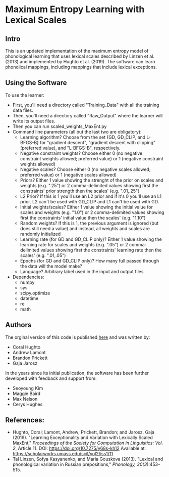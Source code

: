 # Maximum Entropy Learning with Lexical Scales
## Intro
This is an updated implementation of the maximum entropy model of phonological learning that uses lexical scales described by Linzen et al. (2013) and implemented by Hughto et al. (2019).
The software can learn phonolical mappings, including mappings that include lexical exceptions.  

## Using the Software
To use the learner:
* First, you'll need a directory called "Training_Data" with all the training data files.
* Then, you'll need a directory called "Raw_Output" where the learner will write its output files.
* Then you can run scaled_weights_MaxEnt.py
* Command line parameters (all but the last two are obligatory):
	* Learning algorithm? Choose from the set {GD, GD_CLIP, and L-BFGS-B} for "gradient descent", "gradient descent with clipping" (preferred value), and "L-BFGS-B", respectively.
	* Negative constraint weights? Choose either 0 (no negative constraint weights allowed; preferred value) or 1 (negative constraint weights allowed)
	* Negative scales? Choose either 0 (no negative scales allowed; preferred value) or 1 (negative scales allowed)
	* Priors? Either 1 value showing the strenght of the prior on scales and weights (e.g. ".25") or 2 comma-delimited values showing first the constraints' prior strength then the scales' (e.g. ".01,.25")
	* L2 Prior? If this is 1 you'll use an L2 prior and if it's 0 you'll use an L1 prior. L2 can't be used with GD_CLIP and L1 can't be used with GD.
	* Initial weights/scales? Either 1 value showing the initial value for scales and weights (e.g. "1.0") or 2 comma-delimited values showing first the constraints' initial value then the scales' (e.g. "1,10")
	* Random weights? If this is 1, the previous argument is ignored (but does still need a value) and instead, all weights and scales are randomly initialized
	* Learning rate (for GD and GD_CLIP only)? Either 1 value showing the learning rate for scales and weights (e.g. ".05") or 2 comma-delimited values showing first the constraints' learning rate then the scales' (e.g. ".01,.05")
	* Epochs (for GD and GD_CLIP only)? How many full passed through the data will the model make?
	* Language? Arbitrary label used in the input and output files
* Dependencies:
	* numpy
	* sys
	* scipy.optimize
	* datetime
	* re
	* math

## Authors
The orginal version of this code is published [here](https://github.com/chughto/Lexically-Scaled-MaxEnt) and was written by:

* Coral Hughto
* Andrew Lamont
* Brandon Prickett
* Gaja Jarosz

In the years since its initial publication, the software has been further developed with feedback and support from:

* Seoyoung Kim
* Maggie Baird
* Max Nelson
* Cerys Hughes

## References:
* Hughto, Coral; Lamont, Andrew; Prickett, Brandon; and Jarosz, Gaja (2019). "Learning Exceptionality and Variation with Lexically Scaled MaxEnt," *Proceedings of the Society for Computation in Linguistics: Vol. 2*, Article 11. DOI: https://doi.org/10.7275/y68s-kh12 Available at: https://scholarworks.umass.edu/scil/vol2/iss1/11
* Tal Linzen, Sofya Kasyanenko, and Maria Gouskova (2013). "Lexical and phonological variation in Russian prepositions," *Phonology, 30(3)*:453–515.
